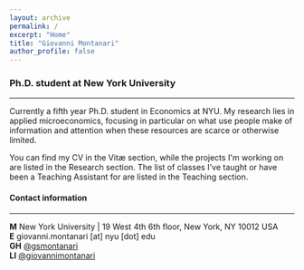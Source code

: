 ```yaml
---
layout: archive
permalink: /
excerpt: "Home"
title: "Giovanni Montanari"
author_profile: false
---
```


### Ph.D. student at New York University

---
Currently a fifth year Ph.D. student in Economics at NYU.
My research lies in applied microeconomics, focusing in particular on what use people make of information and attention when these resources are scarce or otherwise limited.

You can find my CV in the Vitæ section, while the projects I'm working on are listed in the Research section. The list of classes I've taught or have been a Teaching Assistant for are listed in the Teaching section.

#### Contact information

---
**M** New York University | 19 West 4th 6th floor, New York, NY 10012 USA  
**E** giovanni.montanari [at] nyu [dot] edu  
**GH** [@gsmontanari](https://github.com/gsmontanari)  
**LI** [@giovannimontanari](https://www.linkedin.com/in/giovannimontanari/)
